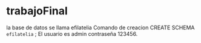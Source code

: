 # trabajoFinal
la base de datos se llama efilatelia
Comando de creacion CREATE SCHEMA `efilatelia` ;
El usuario es admin contraseña 123456.
